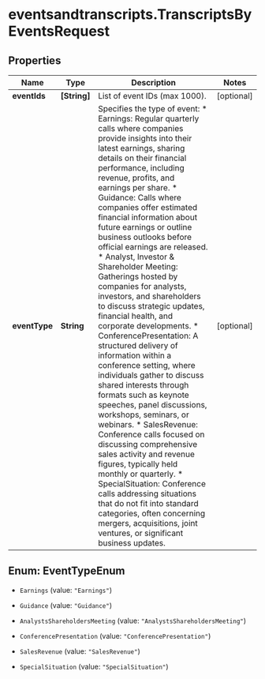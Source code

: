 # eventsandtranscripts.TranscriptsByEventsRequest

## Properties

Name | Type | Description | Notes
------------ | ------------- | ------------- | -------------
**eventIds** | **[String]** | List of event IDs (max 1000). | [optional] 
**eventType** | **String** | Specifies the type of event:  * Earnings: Regular quarterly calls where companies provide insights into their latest earnings, sharing details on their financial performance, including revenue, profits, and earnings per share.  * Guidance: Calls where companies offer estimated financial information about future earnings or outline business outlooks before official earnings are released.  * Analyst, Investor &amp; Shareholder Meeting: Gatherings hosted by companies for analysts, investors, and shareholders to discuss strategic updates, financial health, and corporate developments.  * ConferencePresentation: A structured delivery of information within a conference setting, where individuals gather to discuss shared interests through formats such as keynote speeches, panel discussions, workshops, seminars, or webinars.  * SalesRevenue: Conference calls focused on discussing comprehensive sales activity and revenue figures, typically held monthly or quarterly.  * SpecialSituation: Conference calls addressing situations that do not fit into standard categories, often concerning mergers, acquisitions, joint ventures, or significant business updates. | [optional] 



## Enum: EventTypeEnum


* `Earnings` (value: `"Earnings"`)

* `Guidance` (value: `"Guidance"`)

* `AnalystsShareholdersMeeting` (value: `"AnalystsShareholdersMeeting"`)

* `ConferencePresentation` (value: `"ConferencePresentation"`)

* `SalesRevenue` (value: `"SalesRevenue"`)

* `SpecialSituation` (value: `"SpecialSituation"`)




